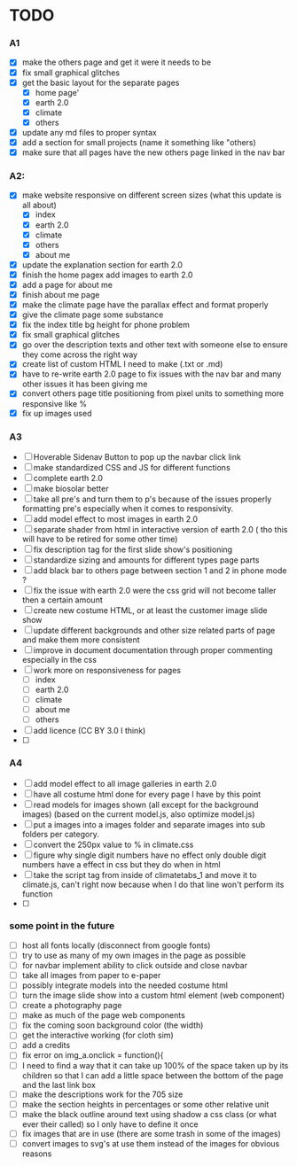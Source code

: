 # TODO

### A1

- [x] make the others page and get it were it needs to be
- [x] fix small graphical glitches
- [x] get the basic layout for the separate pages
  - [x] home page'
  - [x] earth 2.0
  - [x] climate
  - [x] others
- [x] update any md files to proper syntax
- [x] add a section for small projects (name it something like "others)
- [x] make sure that all pages have the new others page linked in the nav bar

### A2:

- [x] make website responsive on different screen sizes (what this update is all about)
  - [x]  index
  - [x] earth 2.0
  - [x] climate
  - [x] others
  - [x] about me
- [x] update the explanation section for earth 2.0
- [x] finish the home pagex add images to earth 2.0
- [x] add a page for about me
- [x] finish about me page
- [x] make the climate page have the parallax effect and format properly
- [x] give the climate page some substance  
- [x] fix the index title bg height for phone problem
- [x] fix small graphical glitches
- [x] go over the description texts and other text with someone else to ensure they come across the right way
- [x] create list of custom HTML I need to make (.txt or .md)
- [x] have to re-write earth 2.0 page to fix issues with the nav bar and many other issues it has been giving me
- [x] convert others page title positioning from pixel units to something more responsive like %
- [x] fix up images used

### A3

- [ ] Hoverable Sidenav Button to pop up the navbar click link
- [ ] make standardized CSS and JS for different functions
- [ ] complete earth 2.0
- [ ] make biosolar better
- [ ] take all pre's and turn them to p's because of the issues properly formatting pre's especially when it comes to responsivity.
- [ ] add model effect to most images in earth 2.0
- [ ] separate shader from html in interactive version of earth 2.0 ( tho this will have to be retired for some other time)
- [ ] fix description tag for the first slide show's positioning
- [ ] standardize sizing and amounts for different types page parts
- [ ] add black bar to others page between section 1 and 2 in phone mode ?
- [ ] fix the issue with earth 2.0 were the css grid will not become taller then a certain amount
- [ ] create new costume HTML, or at least the customer image slide show
- [ ] update different backgrounds and other size related parts of page and make them more consistent
- [ ] improve in document documentation through proper commenting especially in the css
- [ ] work more on responsiveness for pages
  - [ ] index
  - [ ] earth 2.0
  - [ ] climate
  - [ ] about me
  - [ ] others
- [ ] add licence (CC BY 3.0 I think)
- [ ] 

### A4

- [ ] add model effect to all image galleries in earth 2.0
- [ ] have all costume html done for every page I have by this point
- [ ] read models for images shown (all except for the background images) (based on the current model.js, also optimize model.js)
- [ ] put a images into a images folder and separate images into sub folders per category.
- [ ] convert the 250px value to % in climate.css
- [ ] figure why single digit numbers have no effect only double digit numbers have a effect in css but they do when in html
- [ ] take the script tag from inside of climatetabs_1 and move it to climate.js, can't right now because when I do that line won't perform its function
- [ ] 

### some point in the future

- [ ] host all fonts locally (disconnect from google fonts)
- [ ] try to use as many of my own images in the page as possible
- [ ] for navbar implement ability to click outside and close navbar
- [ ] take all images from paper to e-paper
- [ ] possibly integrate models into the needed costume html 
- [ ] turn the image slide show into a custom html element (web component)
- [ ] create a photography page
- [ ] make as much of the page web components  
- [ ] fix the coming soon background color (the width)
- [ ] get the interactive working (for cloth sim)
- [ ] add a credits
- [ ] fix error on img_a.onclick = function(){
- [ ] I need to find a way that it can take up 100% of the space taken up by its children so that I can add a little space between the bottom of the page and the last link box
- [ ] make the descriptions work for the 705 size
- [ ] make the section heights in percentages or some other relative unit
- [ ] make the black outline around text using shadow a css class (or what ever their called) so I only have to define it once
- [ ] fix images that are in use (there are some trash in some of the images)
- [ ] convert images to svg's at use them instead of the images for obvious reasons
